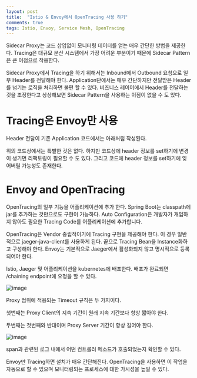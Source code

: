 ```yaml
---
layout: post
title:  "Istio & Envoy에서 OpenTracing 사용 하기"
comments: true
tags: Istio, Envoy, Service Mesh, OpenTracing
---
```

Sidecar Proxy는 코드 삽입없이 모니터링 데이터를 얻는 매우 간단한 방법을 제공한다. Tracing은 대규모 분산 시스템에서 가장 어려운 부분이기 때문에 Sidecar Pattern은 큰 이점으로 작용한다.

Sidecar Proxy에서 Tracing을 하기 위해서는 Inbound에서 Outbound 요청으로 일부 Header를 전달해야 한다. Application단에서는 매우 간단하지만 전달받은 Header를 넘기는 로직을 처리하면 불편 할 수 있다. 비즈니스 레이어에서 Header를 전달하는 것을 조정한다고 상상해보면 Sidecar Pattern을 사용하는 이점이 없을 수 도 있다.

# Tracing은 Envoy만 사용
Header 전달이 기존 Application 코드에서는 아래처럼 작성된다.

<script src="https://gist.github.com/giljae/7ea7c9ff3b12b65a26cf24ac3f3600f9.js"></script>

위의 코드상에서는 특별한 것은 없다. 하지만 코드상에 header 정보를 set하기에 변경이 생기면 리팩토링이 필요할 수 도 있다. 그리고 코드에 header 정보를 set하기에 잊어버릴 가능성도 존재한다.

# Envoy and OpenTracing
OpenTracing의 일부 기능을 어플리케이션에 추가 한다. Spring Boot는 classpath에 jar를 추가하는 것만으로도 구현이 가능하다. Auto Configuration은 개발자가 개입하지 않아도 필요한 Tracing Code를 어플리케이션에 추가합니다.

OpenTracing은 Vendor 중립적이기에 Tracing 구현을 제공해야 한다. 이 경우 일반적으로 jaeger-java-client를 사용하게 된다. 끝으로 Tracing Bean을 Instance화하고 구성해야 한다. Envoy는 기본적으로 Jaeger에서 활성화되지 않고 명시적으로 등록되어야 한다.

<script src="https://gist.github.com/giljae/aa89f9c7259510932194ef02ed364ea6.js"></script>

Istio, Jaeger 및 어플리케이션을 kubernetes에 배포한다. 배포가 완료되면 /chaining endpoint에 요청을 할 수 있다.

![image](https://user-images.githubusercontent.com/111643/116033280-1c030100-a69c-11eb-81fb-f3d1e1148ee2.png)

Proxy 범위에 적용되는 Timeout 규칙은 두 가지이다.

첫번째는 Proxy Client의 지속 기간이 원래 지속 기간보다 항상 짧아야 한다.

두번째는 첫번째와 반대이며 Proxy Server 기간이 항상 길어야 한다.

![image](https://user-images.githubusercontent.com/111643/116033304-258c6900-a69c-11eb-9b38-3f0bb8655bb4.png)

span과 관련된 로그 내에서 어떤 컨트롤러 메소드가 호출되었는지 확인할 수 있다.

Envoy만 Tracing하면 설치가 매우 간단해진다. OpenTracing을 사용하면 이 작업을 자동으로 할 수 있으며 모니터링되는 프로세스에 대한 가시성을 높일 수 있다.

